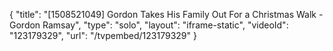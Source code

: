 {
    "title": "[1508521049] Gordon Takes His Family Out For a Christmas Walk - Gordon Ramsay",
    "type": "solo",
    "layout": "iframe-static",
    "videoId": "123179329",
    "url": "\/tvpembed\/123179329"
}